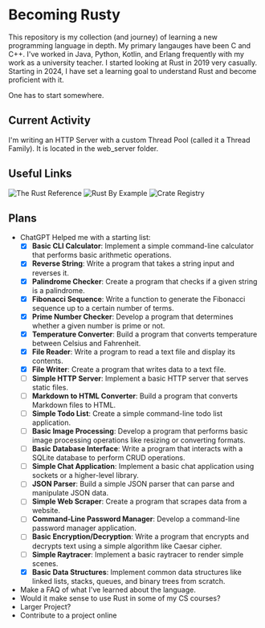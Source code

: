 # Becoming Rusty

This repository is my collection (and journey) of learning a new programming language in depth.  My primary langauges
have been C and C++.  I've worked in Java, Python, Kotlin, and Erlang frequently with my work as a university teacher.
I started looking at Rust in 2019 very casually.  Starting in 2024, I have set a learning goal to understand Rust
and become proficient with it.

One has to start somewhere.

## Current Activity

I'm writing an HTTP Server with a custom Thread Pool (called it a Thread Family).  It is located in the web_server folder.

## Useful Links

![The Rust Reference](https://doc.rust-lang.org/stable/reference/)
![Rust By Example](https://doc.rust-lang.org/stable/rust-by-example/)
![Crate Registry](https://crates.io/)

## Plans

* ChatGPT Helped me with a starting list:
	-[x] **Basic CLI Calculator**: Implement a simple command-line calculator that performs basic arithmetic operations.
	-[x] **Reverse String**: Write a program that takes a string input and reverses it.
	-[x] **Palindrome Checker**: Create a program that checks if a given string is a palindrome.
	-[x] **Fibonacci Sequence**: Write a function to generate the Fibonacci sequence up to a certain number of terms.
	-[x] **Prime Number Checker**: Develop a program that determines whether a given number is prime or not.
	-[x] **Temperature Converter**: Build a program that converts temperature between Celsius and Fahrenheit.
	-[x] **File Reader**: Write a program to read a text file and display its contents.
	-[x] **File Writer**: Create a program that writes data to a text file.
	-[ ] **Simple HTTP Server**: Implement a basic HTTP server that serves static files.
	-[ ] **Markdown to HTML Converter**: Build a program that converts Markdown files to HTML.
	-[ ] **Simple Todo List**: Create a simple command-line todo list application.
	-[ ] **Basic Image Processing**: Develop a program that performs basic image processing operations like resizing or converting formats.
	-[ ] **Basic Database Interface**: Write a program that interacts with a SQLite database to perform CRUD operations.
	-[ ] **Simple Chat Application**: Implement a basic chat application using sockets or a higher-level library.
	-[ ] **JSON Parser**: Build a simple JSON parser that can parse and manipulate JSON data.
	-[ ] **Simple Web Scraper**: Create a program that scrapes data from a website.
	-[ ] **Command-Line Password Manager**: Develop a command-line password manager application.
	-[ ] **Basic Encryption/Decryption**: Write a program that encrypts and decrypts text using a simple algorithm like Caesar cipher.
	-[ ] **Simple Raytracer**: Implement a basic raytracer to render simple scenes.
	-[x] **Basic Data Structures**: Implement common data structures like linked lists, stacks, queues, and binary trees from scratch.	
* Make a FAQ of what I've learned about the language.
* Would it make sense to use Rust in some of my CS courses?
* Larger Project?
* Contribute to a project online